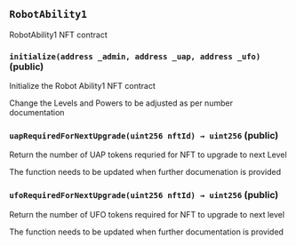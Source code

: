 ## `RobotAbility1`

RobotAbility1 NFT contract




### `initialize(address _admin, address _uap, address _ufo)` (public)

Initialize the Robot Ability1 NFT contract


Change the Levels and Powers to be adjusted as per number documentation


### `uapRequiredForNextUpgrade(uint256 nftId) → uint256` (public)

Return the number of UAP tokens requried for NFT to upgrade to next Level


The function needs to be updated when further documenation is provided


### `ufoRequiredForNextUpgrade(uint256 nftId) → uint256` (public)

Return the number of UFO tokens required for NFT to upgrade to next level


The function needs to be updated when further documentation is provided





